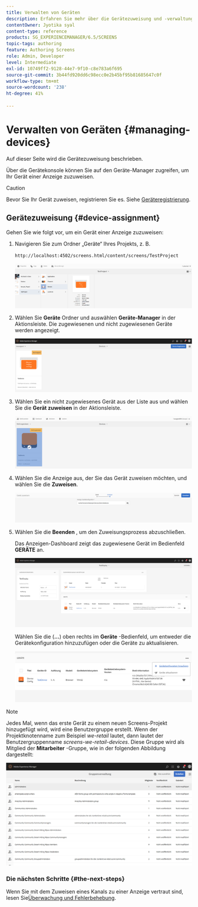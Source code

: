 ```yaml
---
title: Verwalten von Geräten
description: Erfahren Sie mehr über die Gerätezuweisung und -verwaltung in AEM Screens.
contentOwner: Jyotika syal
content-type: reference
products: SG_EXPERIENCEMANAGER/6.5/SCREENS
topic-tags: authoring
feature: Authoring Screens
role: Admin, Developer
level: Intermediate
exl-id: 10749ff2-9128-44e7-9f10-c8e783a6f695
source-git-commit: 3b44fd920dd6c98ecc0e2b45bf95b81685647c0f
workflow-type: tm+mt
source-wordcount: '238'
ht-degree: 41%

---
```


# Verwalten von Geräten {#managing-devices}

Auf dieser Seite wird die Gerätezuweisung beschrieben.

Über die Gerätekonsole können Sie auf den Geräte-Manager zugreifen, um Ihr Gerät einer Anzeige zuzuweisen.

>[!CAUTION]
>
>Bevor Sie Ihr Gerät zuweisen, registrieren Sie es. Siehe [Geräteregistrierung](device-registration.md).

## Gerätezuweisung {#device-assignment}

Gehen Sie wie folgt vor, um ein Gerät einer Anzeige zuzuweisen:

1. Navigieren Sie zum Ordner „Geräte“ Ihres Projekts, z. B.

   `http://localhost:4502/screens.html/content/screens/TestProject`

   ![chlimage_1-32](assets/chlimage_1-32.png)

1. Wählen Sie **Geräte** Ordner und auswählen **Geräte-Manager** in der Aktionsleiste. Die zugewiesenen und nicht zugewiesenen Geräte werden angezeigt.

   ![chlimage_1-33](assets/chlimage_1-33.png)

1. Wählen Sie ein nicht zugewiesenes Gerät aus der Liste aus und wählen Sie die **Gerät zuweisen** in der Aktionsleiste.

   ![chlimage_1-34](assets/chlimage_1-34.png)

1. Wählen Sie die Anzeige aus, der Sie das Gerät zuweisen möchten, und wählen Sie die **Zuweisen**.

   ![chlimage_1-35](assets/chlimage_1-35.png)

1. Wählen Sie die **Beenden** , um den Zuweisungsprozess abzuschließen.


   Das Anzeigen-Dashboard zeigt das zugewiesene Gerät im Bedienfeld **GERÄTE** an.

   ![chlimage_1-37](assets/chlimage_1-37.png)

   Wählen Sie die (**...**) oben rechts im **Geräte** -Bedienfeld, um entweder die Gerätekonfiguration hinzuzufügen oder die Geräte zu aktualisieren.

   ![chlimage_1-38](assets/chlimage_1-38.png)

>[!NOTE]
>
>Jedes Mal, wenn das erste Gerät zu einem neuen Screens-Projekt hinzugefügt wird, wird eine Benutzergruppe erstellt.
>Wenn der Projektknotenname zum Beispiel *we-retail* lautet, dann lautet der Benutzergruppenname *screens-we-retail-devices*.
>Diese Gruppe wird als Mitglied der **Mitarbeiter** -Gruppe, wie in der folgenden Abbildung dargestellt:

![chlimage_1-39](assets/chlimage_1-39.png)

### Die nächsten Schritte {#the-next-steps}

Wenn Sie mit dem Zuweisen eines Kanals zu einer Anzeige vertraut sind, lesen Sie[Überwachung und Fehlerbehebung](monitoring-screens.md).
